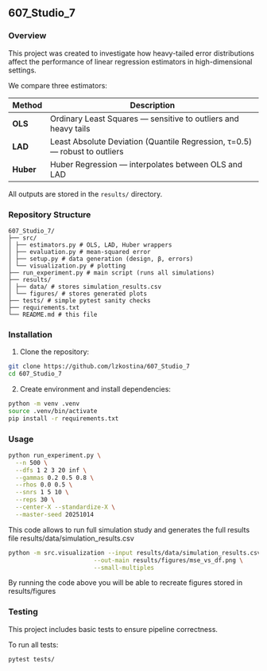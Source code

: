## 607_Studio_7


### Overview 
This project was created to investigate how heavy-tailed error distributions affect the performance of linear regression estimators in high-dimensional settings.

We compare three estimators:

| Method | Description |
|---------|--------------|
| **OLS** | Ordinary Least Squares — sensitive to outliers and heavy tails |
| **LAD** | Least Absolute Deviation (Quantile Regression, τ=0.5) — robust to outliers |
| **Huber** | Huber Regression — interpolates between OLS and LAD |

All outputs are stored in the `results/` directory.

### Repository Structure
```
607_Studio_7/
├── src/
│ ├── estimators.py # OLS, LAD, Huber wrappers 
│ ├── evaluation.py # mean-squared error 
│ ├── setup.py # data generation (design, β, errors)
│ └── visualization.py # plotting 
├── run_experiment.py # main script (runs all simulations)
├── results/
│ ├── data/ # stores simulation_results.csv
│ └── figures/ # stores generated plots
├── tests/ # simple pytest sanity checks
├── requirements.txt
└── README.md # this file
```

### Installation
1. Clone the repository:
```bash
git clone https://github.com/lzkostina/607_Studio_7
cd 607_Studio_7
```
2. Create environment and install dependencies:
```bash
python -m venv .venv
source .venv/bin/activate
pip install -r requirements.txt
```

### Usage
```bash
python run_experiment.py \
  --n 500 \
  --dfs 1 2 3 20 inf \
  --gammas 0.2 0.5 0.8 \
  --rhos 0.0 0.5 \
  --snrs 1 5 10 \
  --reps 30 \
  --center-X --standardize-X \
  --master-seed 20251014
```
This code allows to run full simulation study and generates the full results file results/data/simulation_results.csv

```bash
python -m src.visualization --input results/data/simulation_results.csv \
                        --out-main results/figures/mse_vs_df.png \
                        --small-multiples


```
By running the code above you will be able to recreate figures stored in results/figures
### Testing

This project includes basic tests to ensure pipeline correctness.

To run all tests:
```bash
pytest tests/
```
